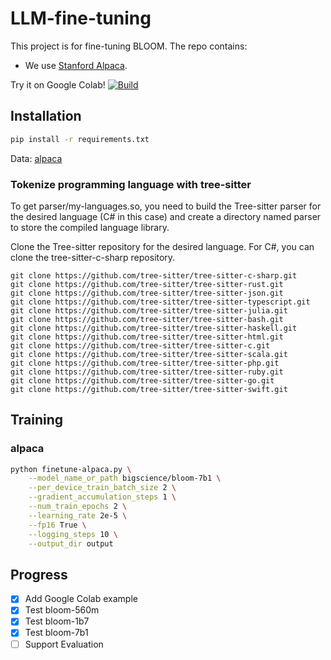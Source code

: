 # LLM-fine-tuning

This project is for fine-tuning BLOOM. The repo contains:
- We use [Stanford Alpaca](https://github.com/tatsu-lab/stanford_alpaca).

Try it on Google Colab! <a href="https://colab.research.google.com/github/hyintell/BLOOM-fine-tuning/blob/main/finetune.ipynb"> 
        <img alt="Build" src="https://colab.research.google.com/assets/colab-badge.svg">
    </a>

## Installation

```bash
pip install -r requirements.txt
```

Data: [alpaca](https://huggingface.co/datasets/tatsu-lab/alpaca)

### Tokenize programming language with tree-sitter
To get parser/my-languages.so, you need to build the Tree-sitter parser for the desired language (C# in this case) and create a directory named parser to store the compiled language library. 

Clone the Tree-sitter repository for the desired language. For C#, you can clone the tree-sitter-c-sharp repository.
```
git clone https://github.com/tree-sitter/tree-sitter-c-sharp.git 
git clone https://github.com/tree-sitter/tree-sitter-rust.git
git clone https://github.com/tree-sitter/tree-sitter-json.git
git clone https://github.com/tree-sitter/tree-sitter-typescript.git
git clone https://github.com/tree-sitter/tree-sitter-julia.git
git clone https://github.com/tree-sitter/tree-sitter-bash.git
git clone https://github.com/tree-sitter/tree-sitter-haskell.git
git clone https://github.com/tree-sitter/tree-sitter-html.git
git clone https://github.com/tree-sitter/tree-sitter-c.git
git clone https://github.com/tree-sitter/tree-sitter-scala.git
git clone https://github.com/tree-sitter/tree-sitter-php.git
git clone https://github.com/tree-sitter/tree-sitter-ruby.git
git clone https://github.com/tree-sitter/tree-sitter-go.git
git clone https://github.com/tree-sitter/tree-sitter-swift.git
```

## Training

### alpaca

```bash
python finetune-alpaca.py \
    --model_name_or_path bigscience/bloom-7b1 \
    --per_device_train_batch_size 2 \
    --gradient_accumulation_steps 1 \
    --num_train_epochs 2 \
    --learning_rate 2e-5 \
    --fp16 True \
    --logging_steps 10 \
    --output_dir output
```

## Progress
- [x] Add Google Colab example
- [x] Test bloom-560m
- [x] Test bloom-1b7
- [X] Test bloom-7b1
- [ ] Support Evaluation
